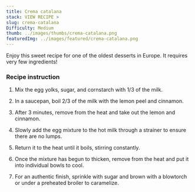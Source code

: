 ```yaml
---
title: Crema catalana
stack: VIEW RECIPE >
slug: crema-catalana
Difficulty: Medium
thumb: ../images/thumbs/crema-catalana.png
featuredImg: ../images/featured/crema-catalana.png
---
```


Enjoy this sweet recipe for one of the oldest desserts in Europe. It requires very few ingredients!

### Recipe instruction

1. Mix the egg yolks, sugar, and cornstarch with 1/3 of the milk.

2. In a saucepan, boil 2/3 of the milk with the lemon peel and cinnamon.

3. After 3 minutes, remove from the heat and take out the lemon and cinnamon.

4. Slowly add the egg mixture to the hot milk through a strainer to ensure there are no lumps.

5. Return it to the heat until it boils, stirring constantly.

6. Once the mixture has begun to thicken, remove from the heat and put it into individual bowls to cool.

7. For an authentic finish, sprinkle with sugar and brown with a blowtorch or under a preheated broiler to caramelize.